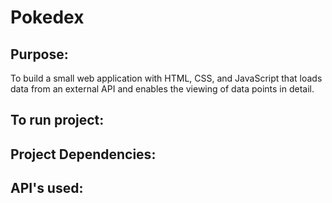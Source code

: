 # Pokedex

## Purpose:

To build a small web application with HTML, CSS, and JavaScript that loads data from an external API and enables the viewing of data points in detail.

## To run project:

## Project Dependencies:

## API's used:
